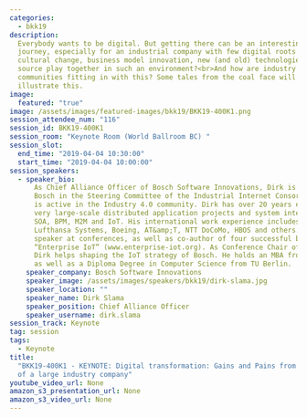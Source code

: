 ```yaml
---
categories:
  - bkk19
description:
  Everybody wants to be digital. But getting there can be an interesting
  journey, especially for an industrial company with few digital roots.<br>How do
  cultural change, business model innovation, new (and old) technologies and open
  source play together in such an environment?<br>And how are industry alliances and
  communities fitting in with this? Some tales from the coal face will be shared to
  illustrate this.
image:
  featured: "true"
image: /assets/images/featured-images/bkk19/BKK19-400K1.png
session_attendee_num: "116"
session_id: BKK19-400K1
session_room: "Keynote Room (World Ballroom BC) "
session_slot:
  end_time: "2019-04-04 10:30:00"
  start_time: "2019-04-04 10:00:00"
session_speakers:
  - speaker_bio:
      As Chief Alliance Officer of Bosch Software Innovations, Dirk is representing
      Bosch in the Steering Committee of the Industrial Internet Consortium (IIC) and
      is active in the Industry 4.0 community. Dirk has over 20 years experience in
      very large-scale distributed application projects and system integration, including
      SOA, BPM, M2M and IoT. His international work experience includes projects for
      Lufthansa Systems, Boeing, AT&amp;T, NTT DoCoMo, HBOS and others. Dirk is a frequent
      speaker at conferences, as well as co-author of four successful books, including
      “Enterprise IoT” (www.enterprise-iot.org). As Conference Chair of the Bosch ConnectedWorld,
      Dirk helps shaping the IoT strategy of Bosch. He holds an MBA from IMD Lausanne
      as well as a Diploma Degree in Computer Science from TU Berlin.
    speaker_company: Bosch Software Innovations
    speaker_image: /assets/images/speakers/bkk19/dirk-slama.jpg
    speaker_location: ""
    speaker_name: Dirk Slama
    speaker_position: Chief Alliance Officer
    speaker_username: dirk.slama
session_track: Keynote
tag: session
tags:
  - Keynote
title:
  "BKK19-400K1 - KEYNOTE: Digital transformation: Gains and Pains from the perspective
  of a large industry company"
youtube_video_url: None
amazon_s3_presentation_url: None
amazon_s3_video_url: None
---
```

